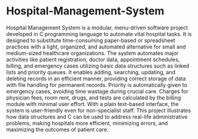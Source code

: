 # Hospital-Management-System
Hospital Management System is a modular, menu-driven software project developed in C programming language to automate vital hospital tasks. It is designed to substitute time-consuming paper-based or spreadsheet practices with a light, organized, and automated alternative for small and medium-sized healthcare organizations. The system automates major activities like patient registration, doctor data, appointment schedules, billing, and emergency cases utilizing basic data structures such as linked lists and priority queues. It enables adding, searching, updating, and deleting records in an efficient manner, providing correct storage of data with file handling for permanent records. Priority is automatically given to emergency cases, avoiding time wastage during crucial care. Charges for physician fees, room rent, drugs, and tests are calculated by the billing module with minimal user effort. With a plain text-based interface, the system is user-friendly even for non-specialist staff. This project illustrates how data structures and C can be used to address real-life administrative problems, making hospitals more efficient, minimizing errors, and maximizing the outcomes of patient care.
